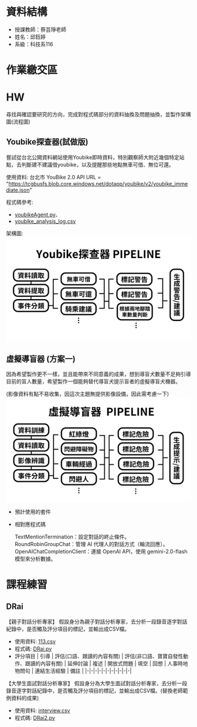 # 資料結構

 - 授課教師：蔡芸琤老師
 - 姓名：邱鈺婷
 - 系級：科技系116

# 作業繳交區


# HW
尋找與確認要研究的方向，完成對程式碼部分的資料抽換及問題抽換，並製作架構圖(流程圖)

  ## Youbike探查器(試做版) 
  
   嘗試從台北公開資料網站使用Youbike即時資料，特別觀察師大附近幾個特定站點，去判斷建不建議借youbike，以及提醒那些地點無車可借、無位可還。

   使用資料: 台北市 YouBike 2.0 API URL = "https://tcgbusfs.blob.core.windows.net/dotapp/youbike/v2/youbike_immediate.json"

   程式碼參考: 
   - [youbikeAgent.py](https://github.com/MocuAcqu/1132Database/blob/main/youbikeAgent.py)、
   - [youbike_analysis_log.csv](https://github.com/MocuAcqu/1132Database/blob/main/youbike_analysis_log.csv)

   架構圖:
   ![image](https://github.com/MocuAcqu/1132Database/blob/main/Youbike%E6%8E%A2%E6%9F%A5%E5%99%A8.png)

   
  ## 虛擬導盲器 (方案一)
    
   因為希望製作更不一樣，並且能帶來不同意義的成果，想到導盲犬數量不足夠引導目前的盲人數量，希望製作一個能夠替代導盲犬提示盲者的虛擬導盲犬機器。

   (影像資料有點不易收集，因這次主題無提供影像設備，因此需考慮一下)
   ![image](https://github.com/MocuAcqu/1132Database/blob/main/%E8%99%9B%E6%93%AC%E5%B0%8E%E7%9B%B2%E5%99%A8.png)

- 預計使用的套件
- 相對應程式碼
  
  TextMentionTermination：設定對話的終止條件。
  RoundRobinGroupChat：管理 AI 代理人的對話方式（輪流回應）。
  OpenAIChatCompletionClient：連接 OpenAI API，使用 gemini-2.0-flash 模型來分析數據。


# 課程練習

## DRai
【親子對話分析專家】
假設身分為親子對話分析專家，去分析一段錄音逐字對話紀錄中，是否觸及評分項目的標記，並輸出成CSV檔。
- 使用資料: [113.csv](https://github.com/MocuAcqu/1132Database/blob/main/DRai/113.csv)
- 程式碼: [DRai.py](https://github.com/MocuAcqu/1132Database/blob/main/DRai/DRai.py)
- 評分項目
  | 引導 | 評估(口語、跟讀的內容有關) | 評估(非口語、寶寶自發性動作、跟讀的內容有關) | 延伸討論 | 複述 | 開放式問題 | 填空 | 回想 | 人事時地物問句 | 連結生活經驗 | 備註 |
  |-|-|-|-|-|-|-|-|-|-|-|

【大學生面試對話分析專家】
假設身分為大學生面試對話分析專家，去分析一段錄音逐字對話紀錄中，是否觸及評分項目的標記，並輸出成CSV檔。(替換老師範例資料的成果)
- 使用資料: [interview.csv](https://github.com/MocuAcqu/1132Database/blob/main/DRai/interview.csv)
- 程式碼: [DRai2.py](https://github.com/MocuAcqu/1132Database/blob/main/DRai/DRai2.py)
